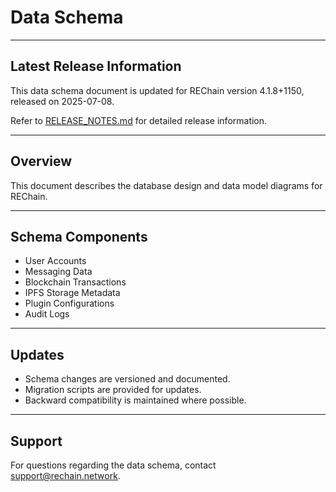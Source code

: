 # Data Schema

---

## Latest Release Information

This data schema document is updated for REChain version 4.1.8+1150, released on 2025-07-08.

Refer to [RELEASE_NOTES.md](./RELEASE_NOTES.md) for detailed release information.

---

## Overview

This document describes the database design and data model diagrams for REChain.

---

## Schema Components

- User Accounts
- Messaging Data
- Blockchain Transactions
- IPFS Storage Metadata
- Plugin Configurations
- Audit Logs

---

## Updates

- Schema changes are versioned and documented.
- Migration scripts are provided for updates.
- Backward compatibility is maintained where possible.

---

## Support

For questions regarding the data schema, contact support@rechain.network.
